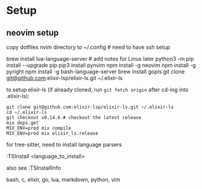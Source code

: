 # Setup

## neovim setup

copy dotfiles nvim directory to ~/.config # need to have ssh setup

brew install lua-language-server # add notes for Linux later
python3 -m pip install --upgrade pip
pip3 install pynvim
npm install -g neovim
npm install -g pyright
npm install -g bash-language-server
brew install gopls
git clone git@github.com:elixir-lsp/elixir-ls.git ~/.elixir-ls

to setup elixir-ls (if already cloned, run `git fetch origin` after cd-ing into .elixir-ls):

```
git clone git@github.com:elixir-lsp/elixir-ls.git ~/.elixir-ls
cd ~/.elixir-ls
git checkout v0.14.6 # checkout the latest release
mix deps.get
MIX_ENV=prod mix compile
MIX_ENV=prod mix elixir_ls.release
```

for tree-sitter, need to install language parsers

:TSInstall <language_to_install>

also see :TSInstallInfo

bash, c, elixir, go, lua, markdown, python, vim

